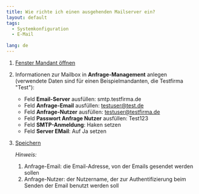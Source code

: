 ```yaml
---
title: Wie richte ich einen ausgehenden Mailserver ein?
layout: default
tags:
  - Systemkonfiguration
  - E-Mail
  
lang: de
---
```

1. [Fenster Mandant öffnen](Wie_finde_und_öffne_ich_ein_Fenster)
1. Informationen zur Mailbox in **Anfrage-Management** anlegen (verwendete Daten sind für einen Beispielmandanten, die Testfirma "Test"):
	* Feld **Email-Server** ausfüllen: smtp.testfirma.de
	* Feld **Anfrage-Email** ausfüllen: testuser@test.de
	* Feld **Anfrage-Nutzer** ausfüllen: testuser@testfirma.de
	* Feld **Passwort Anfrage Nutzer** ausfüllen: Test123
	* Feld **SMTP-Anmeldung**: Haken setzen
	* Feld **Server EMail**: Auf Ja setzen

1. [Speichern](Wie_lege_ich_einen_neuen_datensatz_an)

	*Hinweis:*
	
	1. Anfrage-Email: die Email-Adresse, von der Emails gesendet werden sollen
	1. Anfrage-Nutzer: der Nutzername, der zur Authentifizierung beim Senden der Email benutzt werden soll
